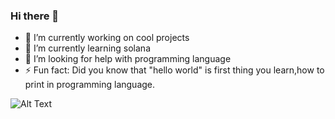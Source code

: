 ### Hi there 👋

- 🔭 I’m currently working on cool projects
- 🌱 I’m currently learning solana
- 🤔 I’m looking for help with programming language
- ⚡ Fun fact: Did you know that "hello world" is first thing you learn,how to print in programming language.

![Alt Text](https://mir-s3-cdn-cf.behance.net/project_modules/max_1200/ab0c1e57515093.59d8c6eb16d19.gif)

